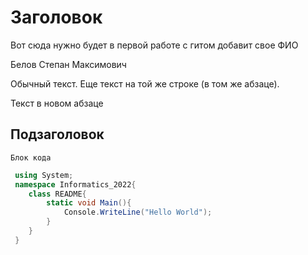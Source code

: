 # Заголовок

Вот сюда нужно будет в первой работе с гитом добавит свое ФИО

Белов Степан Максимович

Обычный текст.
Еще текст на той же строке (в том же абзаце).

Текст в новом абзаце

## Подзаголовок

```
Блок кода
``` 

```C#
 using System;
 namespace Informatics_2022{
    class README{
        static void Main(){
            Console.WriteLine("Hello World");
        }
    }
 }
```